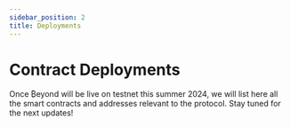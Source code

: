 ```yaml
---
sidebar_position: 2
title: Deployments
---
```


# Contract Deployments

Once ₿eyond will be live on testnet this summer 2024, we will list here all the smart contracts and addresses relevant to the protocol. Stay tuned for the next updates!
